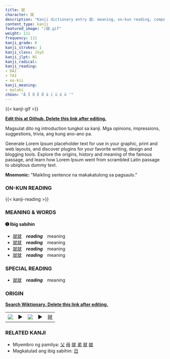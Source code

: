 ```yaml
---
title: 就
character: 就
description: "Kanji dictionary entry 就: meaning, on-kun reading, compounds, origin, related kanji"
content_type: kanji
featured_image: "/就.gif"
weight: 111
frequency: 111
kanji_grade: 0
kanji_strokes: 1
kanji_class: Jōyō
kanji_jlpt: N1
kanji_radical: 
kanji_reading: 
- DAI
- TAI
- oo-kii
kanji_meaning:
- malaki
chōon: "Ā Ī Ū Ē Ō ā ī ū ē ō ’"
---
```

[//]: # (Don't edit the line below. Kanji animated GIF code is automatically generated.)
{{< kanji-gif >}}

[//]: # (Edit below this line.)

**[Edit this at Github. Delete this link after editing.](https://github.com/tim0g/tim/tree/main/content/kanji/就/index.md)**

Magsulat dito ng introduction tungkol sa kanji. Mga opinions, impressions, suggestions, trivia, ang kung ano-ano pa.

Generate Lorem Ipsum placeholder text for use in your graphic, print and web layouts, and discover plugins for your favorite writing, design and blogging tools. Explore the origins, history and meaning of the famous passage, and learn how Lorem Ipsum went from scrambled Latin passage to ubiqitous dummy text.
 
**Mnemonic:** "Maikling sentence na makakatulong sa pagsaulo."

### ON-KUN READING

[//]: # (Don't edit the line below. ON-KUN READING code is automatically generated.)
{{< kanji-reading >}}

### MEANING & WORDS

#### ➊ **Ibig sabihin**
  - [就](../就)[就](../就)　***reading***　meaning
  - [就](../就)[就](../就)　***reading***　meaning
  - [就](../就)[就](../就)　***reading***　meaning
  - [就](../就)[就](../就)　***reading***　meaning

### SPECIAL READING
  - [就](../就)[就](../就)　***reading***　meaning

### ORIGIN

**[Search Wiktionary. Delete this link after editing.](https://wiktionary.org/wiki/就)**
<table class="kanji-table"><tr><td>
<img src="60px-就-bronze.svg.png">
</td><td>▶</td><td>
<img src="60px-就-oracle.svg.png">
</td><td>▶</td>
<td class="kanji-origin">就</td>
</tr></table>

### RELATED KANJI
- Miyembro ng pamilya: [父](../父) [母](../母) [就](../就) [弟](../弟) [就](../就) [娘](../娘)
- Magkatulad ang ibig sabihin: [日](../日)
